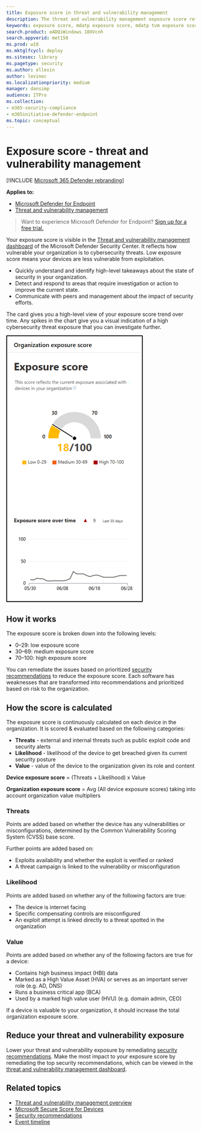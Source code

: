 ```yaml
---
title: Exposure score in threat and vulnerability management
description: The threat and vulnerability management exposure score reflects how vulnerable your organization is to cybersecurity threats.
keywords: exposure score, mdatp exposure score, mdatp tvm exposure score, organization exposure score, tvm organization exposure score, threat and vulnerability management, Microsoft Defender Advanced Threat Protection
search.product: eADQiWindows 10XVcnh
search.appverid: met150
ms.prod: w10
ms.mktglfcycl: deploy
ms.sitesec: library
ms.pagetype: security
ms.author: ellevin
author: levinec
ms.localizationpriority: medium
manager: dansimp
audience: ITPro
ms.collection: 
- m365-security-compliance 
- m365initiative-defender-endpoint  
ms.topic: conceptual
---
```

# Exposure score - threat and vulnerability management

[!INCLUDE [Microsoft 365 Defender rebranding](../../includes/microsoft-defender.md)]

**Applies to:**

- [Microsoft Defender for Endpoint](https://go.microsoft.com/fwlink/p/?linkid=2146631)
- [Threat and vulnerability management](next-gen-threat-and-vuln-mgt.md)

>Want to experience Microsoft Defender for Endpoint? [Sign up for a free trial.](https://www.microsoft.com/microsoft-365/windows/microsoft-defender-atp?ocid=docs-wdatp-portaloverview-abovefoldlink)

Your exposure score is visible in the [Threat and vulnerability management dashboard](tvm-dashboard-insights.md) of the Microsoft Defender Security Center. It reflects how vulnerable your organization is to cybersecurity threats. Low exposure score means your devices are less vulnerable from exploitation.

- Quickly understand and identify high-level takeaways about the state of security in your organization.
- Detect and respond to areas that require investigation or action to improve the current state.
- Communicate with peers and management about the impact of security efforts.

The card gives you a high-level view of your exposure score trend over time. Any spikes in the chart give you a visual indication of a high cybersecurity threat exposure that you can investigate further.

![Exposure score card](images/tvm_exp_score.png)

## How it works

The exposure score is broken down into the following levels:

- 0–29: low exposure score
- 30–69: medium exposure score
- 70–100: high exposure score

You can remediate the issues based on prioritized [security recommendations](tvm-security-recommendation.md) to reduce the exposure score. Each software has weaknesses that are transformed into recommendations and prioritized based on risk to the organization.

## How the score is calculated

The exposure score is continuously calculated on each device in the organization. It is scored & evaluated based on the following categories:

- **Threats** - external and internal threats such as public exploit code and security alerts
- **Likelihood** - likelihood of the device to get breached given its current security posture
- **Value** - value of the device to the organization given its role and content

**Device exposure score** = (Threats + Likelihood) x Value

**Organization exposure score** = Avg (All device exposure scores) taking into account organization value multipliers

### Threats

Points are added based on whether the device has any vulnerabilities or misconfigurations, determined by the Common Vulnerability Scoring System (CVSS) base score.

Further points are added based on:

- Exploits availability and whether the exploit is verified or ranked
- A threat campaign is linked to the vulnerability or misconfiguration

### Likelihood

Points are added based on whether any of the following factors are true:

- The device is internet facing
- Specific compensating controls are misconfigured
- An exploit attempt is linked directly to a threat spotted in the organization

### Value

Points are added based on whether any of the following factors are true for a device:

- Contains high business impact (HBI) data
- Marked as a High Value Asset (HVA) or serves as an important server role (e.g. AD, DNS)
- Runs a business critical app (BCA)
- Used by a marked high value user (HVU) (e.g. domain admin, CEO)

If a device is valuable to your organization, it should increase the total organization exposure score.

## Reduce your threat and vulnerability exposure

Lower your threat and vulnerability exposure by remediating [security recommendations](tvm-security-recommendation.md). Make the most impact to your exposure score by remediating the top security recommendations, which can be viewed in the [threat and vulnerability management dashboard](tvm-dashboard-insights.md).

## Related topics

- [Threat and vulnerability management overview](next-gen-threat-and-vuln-mgt.md)
- [Microsoft Secure Score for Devices](tvm-microsoft-secure-score-devices.md)
- [Security recommendations](tvm-security-recommendation.md)
- [Event timeline](threat-and-vuln-mgt-event-timeline.md)
